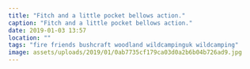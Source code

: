 ```yaml
---
title: "Fitch and a little pocket bellows action."
caption: "Fitch and a little pocket bellows action."
date: 2019-01-03 13:57
location: ""
tags: "fire friends bushcraft woodland wildcampinguk wildcamping"
image: assets/uploads/2019/01/0ab7735cf179ca03d0a2b6b04b726ad9.jpg
---
```

